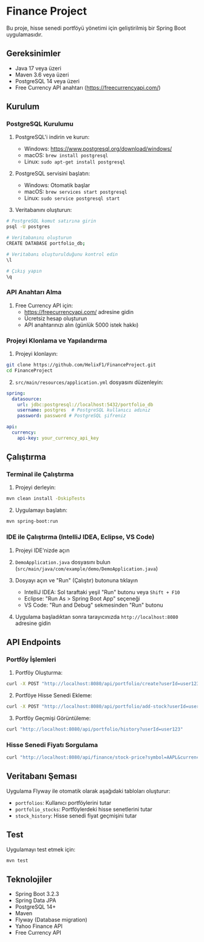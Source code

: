 # Finance Project

Bu proje, hisse senedi portföyü yönetimi için geliştirilmiş bir Spring Boot uygulamasıdır.

## Gereksinimler

- Java 17 veya üzeri
- Maven 3.6 veya üzeri
- PostgreSQL 14 veya üzeri
- Free Currency API anahtarı (https://freecurrencyapi.com/)

## Kurulum

### PostgreSQL Kurulumu

1. PostgreSQL'i indirin ve kurun:
   - Windows: https://www.postgresql.org/download/windows/
   - macOS: `brew install postgresql`
   - Linux: `sudo apt-get install postgresql`

2. PostgreSQL servisini başlatın:
   - Windows: Otomatik başlar
   - macOS: `brew services start postgresql`
   - Linux: `sudo service postgresql start`

3. Veritabanını oluşturun:
```bash
# PostgreSQL komut satırına girin
psql -U postgres

# Veritabanını oluşturun
CREATE DATABASE portfolio_db;

# Veritabanı oluşturulduğunu kontrol edin
\l

# Çıkış yapın
\q
```

### API Anahtarı Alma

1. Free Currency API için:
   - https://freecurrencyapi.com/ adresine gidin
   - Ücretsiz hesap oluşturun
   - API anahtarınızı alın (günlük 5000 istek hakkı)

### Projeyi Klonlama ve Yapılandırma

1. Projeyi klonlayın:
```bash
git clone https://github.com/HelixF1/FinanceProject.git
cd FinanceProject
```

2. `src/main/resources/application.yml` dosyasını düzenleyin:
```yaml
spring:
  datasource:
    url: jdbc:postgresql://localhost:5432/portfolio_db
    username: postgres  # PostgreSQL kullanıcı adınız
    password: password # PostgreSQL şifreniz

api:
  currency:
    api-key: your_currency_api_key
```

## Çalıştırma

### Terminal ile Çalıştırma

1. Projeyi derleyin:
```bash
mvn clean install -DskipTests
```

2. Uygulamayı başlatın:
```bash
mvn spring-boot:run
```

### IDE ile Çalıştırma (IntelliJ IDEA, Eclipse, VS Code)

1. Projeyi IDE'nizde açın
2. `DemoApplication.java` dosyasını bulun (`src/main/java/com/example/demo/DemoApplication.java`)
3. Dosyayı açın ve "Run" (Çalıştır) butonuna tıklayın
   - IntelliJ IDEA: Sol taraftaki yeşil "Run" butonu veya `Shift + F10`
   - Eclipse: "Run As > Spring Boot App" seçeneği
   - VS Code: "Run and Debug" sekmesinden "Run" butonu

4. Uygulama başladıktan sonra tarayıcınızda `http://localhost:8080` adresine gidin

## API Endpoints

### Portföy İşlemleri

1. Portföy Oluşturma:
```bash
curl -X POST "http://localhost:8080/api/portfolio/create?userId=user123"
```

2. Portföye Hisse Senedi Ekleme:
```bash
curl -X POST "http://localhost:8080/api/portfolio/add-stock?userId=user123&symbol=AAPL&quantity=5&currency=USD"
```

3. Portföy Geçmişi Görüntüleme:
```bash
curl "http://localhost:8080/api/portfolio/history?userId=user123"
```

### Hisse Senedi Fiyatı Sorgulama

```bash
curl "http://localhost:8080/api/finance/stock-price?symbol=AAPL&currency=USD&date=2024-03-03"
```

## Veritabanı Şeması

Uygulama Flyway ile otomatik olarak aşağıdaki tabloları oluşturur:
- `portfolios`: Kullanıcı portföylerini tutar
- `portfolio_stocks`: Portföylerdeki hisse senetlerini tutar
- `stock_history`: Hisse senedi fiyat geçmişini tutar

## Test

Uygulamayı test etmek için:
```bash
mvn test
```

## Teknolojiler

- Spring Boot 3.2.3
- Spring Data JPA
- PostgreSQL 14+
- Maven
- Flyway (Database migration)
- Yahoo Finance API
- Free Currency API
